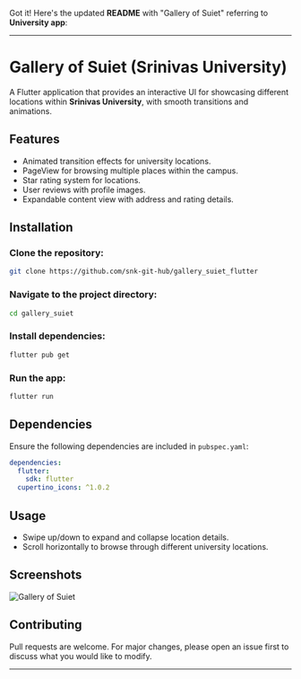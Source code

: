 Got it! Here's the updated **README** with "Gallery of Suiet" referring to **University app**:  

---

# **Gallery of Suiet (Srinivas University)**  

A Flutter application that provides an interactive UI for showcasing different locations within **Srinivas University**, with smooth transitions and animations.  

## **Features**  

- Animated transition effects for university locations.  
- PageView for browsing multiple places within the campus.  
- Star rating system for locations.  
- User reviews with profile images.  
- Expandable content view with address and rating details.  

## **Installation**  

### **Clone the repository:**  
```bash
git clone https://github.com/snk-git-hub/gallery_suiet_flutter
```

### **Navigate to the project directory:**  
```bash
cd gallery_suiet
```

### **Install dependencies:**  
```bash
flutter pub get
```

### **Run the app:**  
```bash
flutter run
```

## **Dependencies**  

Ensure the following dependencies are included in `pubspec.yaml`:  
```yaml
dependencies:
  flutter:
    sdk: flutter
  cupertino_icons: ^1.0.2
```

## **Usage**  

- Swipe up/down to expand and collapse location details.  
- Scroll horizontally to browse through different university locations.  

## **Screenshots**  

![Gallery of Suiet](https://github.com/user-attachments/assets/eb9644b2-680b-4a00-af75-5c26dbe90e43)  

## **Contributing**  

Pull requests are welcome. For major changes, please open an issue first to discuss what you would like to modify.  


---

